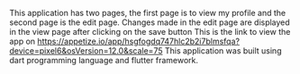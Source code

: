 This application has two pages, the first page is to view my profile and the second page is the edit page.
Changes made in the edit page are displayed in the view page after clicking on the save button
This is the link to view the app on https://appetize.io/app/hsgfogdq747hlc2b2i7blmsfqa?device=pixel6&osVersion=12.0&scale=75
This application was built using dart programming language and flutter framework.
